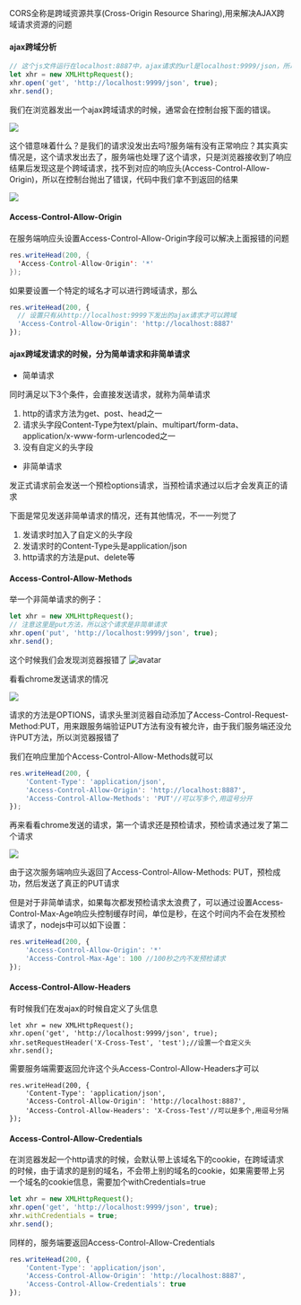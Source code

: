 CORS全称是跨域资源共享(Cross-Origin Resource Sharing),用来解决AJAX跨域请求资源的问题

#### ajax跨域分析

```javascript
// 这个js文件运行在localhost:8887中，ajax请求的url是localhost:9999/json，所以跨域了
let xhr = new XMLHttpRequest();
xhr.open('get', 'http://localhost:9999/json', true);
xhr.send();
```
我们在浏览器发出一个ajax跨域请求的时候，通常会在控制台报下面的错误。

![](https://ws2.sinaimg.cn/large/006tKfTcly1fs4mm9k1irj31kw01jdh2.jpg)

这个错意味着什么？是我们的请求没发出去吗?服务端有没有正常响应？其实真实情况是，这个请求发出去了，服务端也处理了这个请求，只是浏览器接收到了响应结果后发现这是个跨域请求，找不到对应的响应头(Access-Control-Allow-Origin)，所以在控制台抛出了错误，代码中我们拿不到返回的结果

![](https://ws1.sinaimg.cn/large/006tKfTcgy1fs4mrpnsnjj31kw05ujtc.jpg)

#### Access-Control-Allow-Origin

在服务端响应头设置Access-Control-Allow-Origin字段可以解决上面报错的问题
```Java
res.writeHead(200, {
  'Access-Control-Allow-Origin': '*'
});
```
如果要设置一个特定的域名才可以进行跨域请求，那么
```javascript
res.writeHead(200, {
  // 设置只有从http://localhost:9999下发出的ajax请求才可以跨域
  'Access-Control-Allow-Origin': 'http://localhost:8887'
});
```

#### ajax跨域发请求的时候，分为简单请求和非简单请求

- 简单请求

同时满足以下3个条件，会直接发送请求，就称为简单请求

1. http的请求方法为get、post、head之一
2. 请求头字段Content-Type为text/plain、multipart/form-data、application/x-www-form-urlencoded之一
3. 没有自定义的头字段

- 非简单请求

发正式请求前会发送一个预检options请求，当预检请求通过以后才会发真正的请求

下面是常见发送非简单请求的情况，还有其他情况，不一一列觉了

1. 发请求时加入了自定义的头字段
2. 发请求时的Content-Type头是application/json
3. http请求的方法是put、delete等

#### Access-Control-Allow-Methods

举一个非简单请求的例子：
```javascript
let xhr = new XMLHttpRequest();
// 注意这里是put方法，所以这个请求是非简单请求
xhr.open('put', 'http://localhost:9999/json', true);
xhr.send();
```

这个时候我们会发现浏览器报错了
![avatar](https://ws1.sinaimg.cn/large/006tNc79ly1fs41s3zmjfj3106018aab.jpg)

看看chrome发送请求的情况

![](https://ws1.sinaimg.cn/large/006tNc79ly1fs42om3ex4j31ek0iyq7w.jpg)

请求的方法是OPTIONS，请求头里浏览器自动添加了Access-Control-Request-Method:PUT，用来跟服务端验证PUT方法有没有被允许，由于我们服务端还没允许PUT方法，所以浏览器报错了

我们在响应里加个Access-Control-Allow-Methods就可以

```javascript
res.writeHead(200, {
	'Content-Type': 'application/json',
	'Access-Control-Allow-Origin': 'http://localhost:8887',
	'Access-Control-Allow-Methods': 'PUT'//可以写多个,用逗号分开 
});
```

再来看看chrome发送的请求，第一个请求还是预检请求，预检请求通过发了第二个请求

![](https://ws1.sinaimg.cn/large/006tNc79gy1fs42j06pwxj31g60imaey.jpg)



由于这次服务端响应头返回了Access-Control-Allow-Methods: PUT，预检成功，然后发送了真正的PUT请求

但是对于非简单请求，如果每次都发预检请求太浪费了，可以通过设置Access-Control-Max-Age响应头控制缓存时间，单位是秒，在这个时间内不会在发预检请求了，nodejs中可以如下设置：

```javascript
res.writeHead(200, {
	'Access-Control-Allow-Origin': '*'
	'Access-Control-Max-Age': 100 //100秒之内不发预检请求
});
```


#### Access-Control-Allow-Headers

有时候我们在发ajax的时候自定义了头信息

	let xhr = new XMLHttpRequest();
	xhr.open('get', 'http://localhost:9999/json', true);
	xhr.setRequestHeader('X-Cross-Test', 'test');//设置一个自定义头
	xhr.send();
需要服务端需要返回允许这个头Access-Control-Allow-Headers才可以

	res.writeHead(200, {
		'Content-Type': 'application/json',
		'Access-Control-Allow-Origin': 'http://localhost:8887',
		'Access-Control-Allow-Headers': 'X-Cross-Test'//可以是多个,用逗号分隔
	});
#### Access-Control-Allow-Credentials

在浏览器发起一个http请求的时候，会默认带上该域名下的cookie，在跨域请求的时候，由于请求的是别的域名，不会带上别的域名的cookie，如果需要带上另一个域名的cookie信息，需要加个withCredentials=true

```javascript
let xhr = new XMLHttpRequest();
xhr.open('get', 'http://localhost:9999/json', true);
xhr.withCredentials = true;
xhr.send();
```
同样的，服务端要返回Access-Control-Allow-Credentials

```javascript
res.writeHead(200, {
	'Content-Type': 'application/json',
  	'Access-Control-Allow-Origin': 'http://localhost:8887',
  	'Access-Control-Allow-Credentials': true
});
```